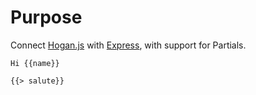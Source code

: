 # Purpose

Connect [Hogan.js]() with [Express](), with support for Partials.

```
Hi {{name}}

{{> salute}}
```
